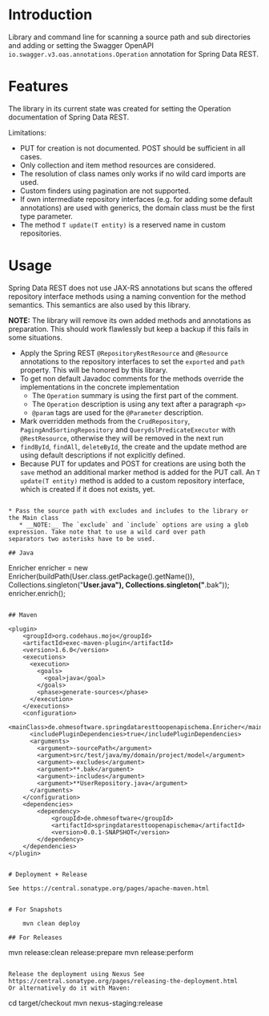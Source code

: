 # Introduction

Library and command line for scanning a source path and sub directories and adding or
setting the Swagger OpenAPI `io.swagger.v3.oas.annotations.Operation` annotation for Spring Data REST.

# Features

The library in its current state was created for setting the Operation documentation of Spring Data REST.

Limitations:

* PUT for creation is not documented. POST should be sufficient in all cases.
* Only collection and item method resources are considered.
* The resolution of class names only works if no wild card imports are used.
* Custom finders using pagination are not supported.
* If own intermediate repository interfaces (e.g. for adding some default annotations) are used with generics, the domain 
class must be the first type parameter.  
* The method `T update(T entity)` is a reserved name in custom repositories.

# Usage

Spring Data REST does not use JAX-RS annotations but scans the offered repository interface methods using a naming convention for the method semantics.
This semantics are also used by this library. 

__NOTE:__ The library will remove its own added methods and annotations as preparation. This should work flawlessly but keep 
a backup if this fails in some situations. 
 
* Apply the Spring REST `@RepositoryRestResource` and `@Resource` annotations to the repository interfaces to set the `exported` 
and `path` property. This will be honored by this library.
* To get non default Javadoc comments for the methods override the implementations in the concrete implementation 
  * The `Operation` summary is using the first part of the comment.
  * The `Operation` description is using any text after a paragraph `<p>`
  * `@param` tags are used for the `@Parameter` description.
* Mark overridden methods from the `CrudRepository`, `PagingAndSortingRepository` and `QuerydslPredicateExecutor` with 
  `@RestResource`, otherwise they will be removed in the next run 
* `findById`, `findAll`, `deleteById`, the create and the update method are using default descriptions if not explicitly defined.
* Because PUT for updates and POST for creations are using both the `save` method an additional marker method 
is added for the PUT call. An `T update(T entity)` method is added to a custom repository interface, which is created if it does not exists, yet.
```

* Pass the source path with excludes and includes to the library or the Main class
   * __NOTE:__ The `exclude` and `include` options are using a glob expression. Take note that to use a wild card over path 
separators two asterisks have to be used. 

## Java

```
Enricher enricher = new Enricher(buildPath(User.class.getPackage().getName()),
            Collections.singleton("**User.java"), Collections.singleton("**.bak"));
enricher.enrich();
```

## Maven

```
    <plugin>
        <groupId>org.codehaus.mojo</groupId>
        <artifactId>exec-maven-plugin</artifactId>
        <version>1.6.0</version>
        <executions>
          <execution>
            <goals>
              <goal>java</goal>
            </goals>
            <phase>generate-sources</phase>
          </execution>
        </executions>
        <configuration>
          <mainClass>de.ohmesoftware.springdataresttoopenapischema.Enricher</mainClass>
          <includePluginDependencies>true</includePluginDependencies>
          <arguments>
            <argument>-sourcePath</argument>
            <argument>src/test/java/my/domain/project/model</argument>
            <argument>-excludes</argument>
            <argument>**.bak</argument>
            <argument>-includes</argument>
            <argument>**UserRepository.java</argument>
          </arguments>
        </configuration>
        <dependencies>
            <dependency>
                <groupId>de.ohmesoftware</groupId>
                <artifactId>springdataresttoopenapischema</artifactId>
                <version>0.0.1-SNAPSHOT</version>
            </dependency>
        </dependencies>
    </plugin>
```

# Deployment + Release

See https://central.sonatype.org/pages/apache-maven.html


# For Snapshots

    mvn clean deploy

## For Releases

```
mvn release:clean release:prepare
mvn release:perform
```

Release the deployment using Nexus See https://central.sonatype.org/pages/releasing-the-deployment.html
Or alternatively do it with Maven:

```
cd target/checkout
mvn nexus-staging:release
```
